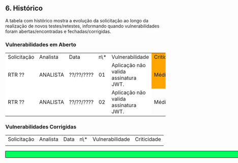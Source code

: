 <!--Histórico-->
## 6. Histórico

A tabela com histórico mostra a evolução da solicitação ao longo da realização de novos testes/retestes, informando quando vulnerabilidades foram abertas/encontradas e fechadas/corrigidas.

<!--Cores Tabela-->
<style>
    .heatMapCheck {
        width: 100%;
        text-align: center;
    }
    .heatMapCheck th {
        background: grey;
        word-wrap: break-word;
        text-align: center;
    }
    .heatMapCheck tr:nth-child(1) { background: orange; }
    .heatMapCheck tr:nth-child(2) { background: orange; }
    .heatMapCheck td:nth-child(1) { background: white; }
    .heatMapCheck td:nth-child(2) { background: white; }
    .heatMapCheck td:nth-child(3) { background: white; }
    .heatMapCheck td:nth-child(4) { background: white; }
    .heatMapCheck td:nth-child(5) { background: white; }
    
</style>

### Vulnerabilidades em Aberto
<div class="heatMapCheck">

<table>
    <tr>
        <td>Solicitação</td>
        <td>Analista</td>
        <td>Data</td>
        <td>n\*</td>
        <td>Vulnerabilidade</td>
        <td>Criticidade</td>
    </tr>
    <tr>
        <td>RTR ??</td>
        <td>ANALISTA</td>
        <td>??/??/????</td>
        <td>01</td>
        <td>Aplicação não valida assinatura JWT.</td>
        <td>Média</td>
    </tr>
    <tr>
        <td>RTR ??</td>
        <td>ANALISTA</td>
        <td>??/??/????</td>
        <td>02</td>
        <td>Aplicação não valida assinatura JWT.</td>
        <td>Média</td>
    </tr>
</table>

</div>

### Vulnerabilidades Corrigidas
<table>
    <tr>
        <td>Solicitação</td>
        <td>Analista</td>
        <td>Data</td>
        <td>n\*</td>
        <td>Vulnerabilidade</td>
        <td>Criticidade</td>
    </tr>
    <tr>
        <td></td>
        <td></td>
        <td></td>
        <td></td>
        <td></td>
        <td></td>
    </tr>
</table>

<!--Fim da Página-->
<div style="page-break-after: always; visibility: hidden"> 
</div>
<div style="background-color: #01ff5f;height: 20px;width: 900px;margin-bottom: 15px;border: 1px solid black;position: vertical-align: top;"></div>
<br>